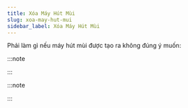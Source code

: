```yaml
---
title: Xóa Máy Hút Mùi
slug: xoa-may-hut-mui
sidebar_label: Xóa Máy Hút Mùi
---
```


Phải làm gì nếu máy hút mùi được tạo ra không đúng ý muốn:

:::note

:::

:::note

:::